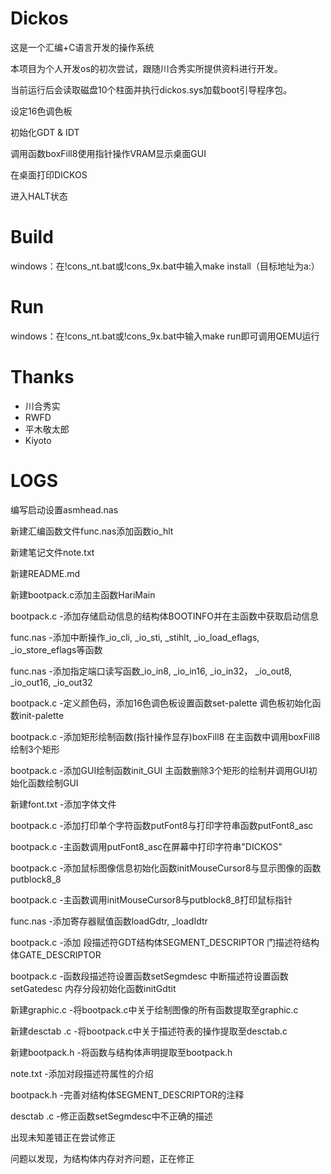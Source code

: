 # Dickos

这是一个汇编+C语言开发的操作系统

本项目为个人开发os的初次尝试，跟随川合秀实所提供资料进行开发。

当前运行后会读取磁盘10个柱面并执行dickos.sys加载boot引导程序包。

设定16色调色板

初始化GDT & IDT

调用函数boxFill8使用指针操作VRAM显示桌面GUI

在桌面打印DICKOS

进入HALT状态

# Build

windows：在!cons_nt.bat或!cons_9x.bat中输入make install（目标地址为a:）

# Run

windows：在!cons_nt.bat或!cons_9x.bat中输入make run即可调用QEMU运行

# Thanks

- 川合秀实
- RWFD
- 平木敬太郎
- Kiyoto

# LOGS

编写启动设置asmhead.nas

新建汇编函数文件func.nas添加函数io_hlt

新建笔记文件note.txt

新建README.md

新建bootpack.c添加主函数HariMain

bootpack.c -添加存储启动信息的结构体BOOTINFO并在主函数中获取启动信息

func.nas -添加中断操作_io_cli, _io_sti, _stihlt, _io_load_eflags, _io_store_eflags等函数

func.nas -添加指定端口读写函数_io_in8, _io_in16, _io_in32， _io_out8, _io_out16, _io_out32

bootpack.c -定义颜色码，添加16色调色板设置函数set-palette 调色板初始化函数init-palette

bootpack.c -添加矩形绘制函数(指针操作显存)boxFill8 在主函数中调用boxFill8绘制3个矩形

bootpack.c -添加GUI绘制函数init_GUI 主函数删除3个矩形的绘制并调用GUI初始化函数绘制GUI

新建font.txt -添加字体文件

bootpack.c -添加打印单个字符函数putFont8与打印字符串函数putFont8_asc

bootpack.c -主函数调用putFont8_asc在屏幕中打印字符串"DICKOS"

bootpack.c -添加鼠标图像信息初始化函数initMouseCursor8与显示图像的函数putblock8_8

bootpack.c -主函数调用initMouseCursor8与putblock8_8打印鼠标指针

func.nas -添加寄存器赋值函数loadGdtr, _loadIdtr

bootpack.c -添加 段描述符GDT结构体SEGMENT_DESCRIPTOR 门描述符结构体GATE_DESCRIPTOR

bootpack.c -函数段描述符设置函数setSegmdesc 中断描述符设置函数setGatedesc 内存分段初始化函数initGdtit

新建graphic.c -将bootpack.c中关于绘制图像的所有函数提取至graphic.c

新建desctab .c -将bootpack.c中关于描述符表的操作提取至desctab.c

新建bootpack.h -将函数与结构体声明提取至bootpack.h

note.txt -添加对段描述符属性的介绍

bootpack.h -完善对结构体SEGMENT_DESCRIPTOR的注释

desctab .c -修正函数setSegmdesc中不正确的描述

出现未知差错正在尝试修正

问题以发现，为结构体内存对齐问题，正在修正
